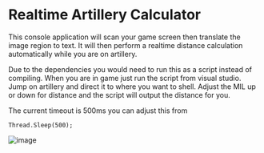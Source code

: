 # Realtime Artillery Calculator

This console application will scan your game screen then translate the image region to text. 
It will then perform a realtime distance calculation automatically while you are on artillery.

Due to the dependencies you would need to run this as a script instead of compiling. When you are
in game just run the script from visual studio. Jump on artillery and direct it to where you want to shell.
Adjust the MIL up or down for distance and the script will output the distance for you.

The current timeout is 500ms you can adjust this from 

```
Thread.Sleep(500);
```




![image](https://user-images.githubusercontent.com/38970826/229940552-74dff522-c154-45f9-9226-4d3d40d11dda.png)

